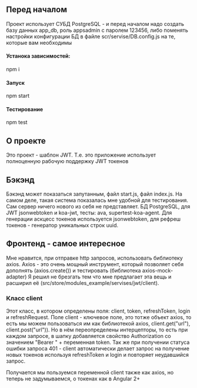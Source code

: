 ## Перед началом
Проект использует СУБД PostgreSQL - и перед началом надо создать базу данных app_db, роль appsadmin с паролем 123456, либо поменять настройки конфигурации БД в файле scr/servise/DB.config.js на те, которые вам необходимы

#### Устанока зависимостей:
npm i 

#### Запуск
npm start

#### Тестирование
npm test

## О проекте

Это проект - шаблон JWT. Т.е. это приложение использует полноценную рабочую поддержку JWT токенов

## Бэкэнд

Бэкэнд может показаться запутанным, файл start.js, файл index.js. На самом деле, такая система показалась мне удобной для тестирования. Сам сервер ничего нового из себя не представляет. БД PostgreSQL, для JWT jsonwebtoken и koa-jwt, тесты: ava, supertest-koa-agent.
Для генерации аскцесс токенов используется jsonwebtoken, для рефреш токенов - генератор уникальных строк uuid.

## Фронтенд - самое интересное

Мне нравится, при отправке http запросов, использовать библиотеку axios. Axios - это очень мощный инструмент, который позволяет себя дополнять (axios.create()) и тестировать (библиотека axios-mock-adapter)
Я решил не брезгать тем что мне предлагает эта вещь и расширил её (src/store/modules_example/servises/jwt/client).

### Класс client
Этот класс, в котором определены поля: client, token, refreshToken, login и refreshRequest.
Поле client - ключевое поле, это тотже объект axios, то есть мы можем пользоваться им как библиотекой axios, client.get("url"), client.post("url")). Но в нём переопределены интерцепторы, то есть при каждом запросе, в шапку добавляется свойство Authorization со значением "Bearer " + переменная token. 
Так же при получении статуса ошибки запроса 401 - client автоматически делает запрос на получение новых токенов используя refreshToken и login и повторяет неудавшийся запрос.

Получается мы пользуемся переменной client также как axios, но теперь не задумываемся, о токенах как в Angular 2+

